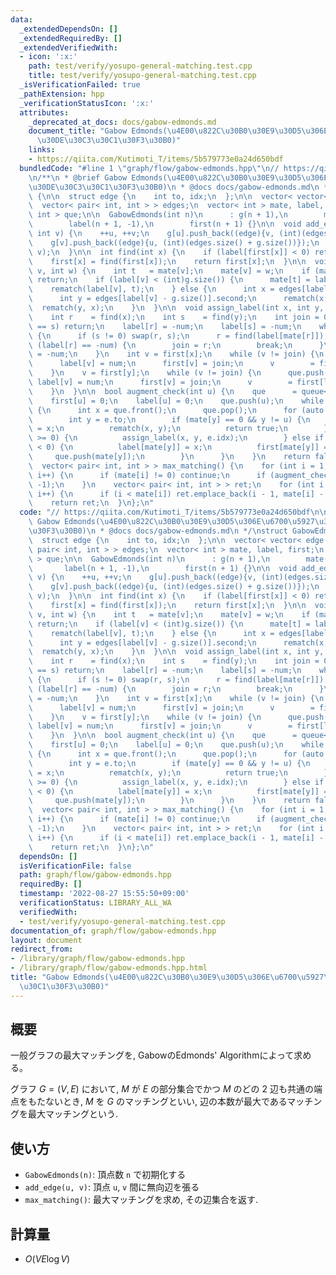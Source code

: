 ```yaml
---
data:
  _extendedDependsOn: []
  _extendedRequiredBy: []
  _extendedVerifiedWith:
  - icon: ':x:'
    path: test/verify/yosupo-general-matching.test.cpp
    title: test/verify/yosupo-general-matching.test.cpp
  _isVerificationFailed: true
  _pathExtension: hpp
  _verificationStatusIcon: ':x:'
  attributes:
    _deprecated_at_docs: docs/gabow-edmonds.md
    document_title: "Gabow Edmonds(\u4E00\u822C\u30B0\u30E9\u30D5\u306E\u6700\u5927\
      \u30DE\u30C3\u30C1\u30F3\u30B0)"
    links:
    - https://qiita.com/Kutimoti_T/items/5b579773e0a24d650bdf
  bundledCode: "#line 1 \"graph/flow/gabow-edmonds.hpp\"\n// https://qiita.com/Kutimoti_T/items/5b579773e0a24d650bdf\n\
    \n/**\n * @brief Gabow Edmonds(\u4E00\u822C\u30B0\u30E9\u30D5\u306E\u6700\u5927\
    \u30DE\u30C3\u30C1\u30F3\u30B0)\n * @docs docs/gabow-edmonds.md\n */\nstruct GabowEdmonds\
    \ {\n\n  struct edge {\n    int to, idx;\n  };\n\n  vector< vector< edge > > g;\n\
    \  vector< pair< int, int > > edges;\n  vector< int > mate, label, first;\n  queue<\
    \ int > que;\n\n  GabowEdmonds(int n)\n      : g(n + 1),\n        mate(n + 1),\n\
    \        label(n + 1, -1),\n        first(n + 1) {}\n\n  void add_edge(int u,\
    \ int v) {\n    ++u, ++v;\n    g[u].push_back((edge){v, (int)(edges.size() + g.size())});\n\
    \    g[v].push_back((edge){u, (int)(edges.size() + g.size())});\n    edges.emplace_back(u,\
    \ v);\n  }\n\n  int find(int x) {\n    if (label[first[x]] < 0) return first[x];\n\
    \    first[x] = find(first[x]);\n    return first[x];\n  }\n\n  void rematch(int\
    \ v, int w) {\n    int t   = mate[v];\n    mate[v] = w;\n    if (mate[t] != v)\
    \ return;\n    if (label[v] < (int)g.size()) {\n      mate[t] = label[v];\n  \
    \    rematch(label[v], t);\n    } else {\n      int x = edges[label[v] - g.size()].first;\n\
    \      int y = edges[label[v] - g.size()].second;\n      rematch(x, y);\n    \
    \  rematch(y, x);\n    }\n  }\n\n  void assign_label(int x, int y, int num) {\n\
    \    int r    = find(x);\n    int s    = find(y);\n    int join = 0;\n    if (r\
    \ == s) return;\n    label[r] = -num;\n    label[s] = -num;\n    while (true)\
    \ {\n      if (s != 0) swap(r, s);\n      r = find(label[mate[r]]);\n      if\
    \ (label[r] == -num) {\n        join = r;\n        break;\n      }\n      label[r]\
    \ = -num;\n    }\n    int v = first[x];\n    while (v != join) {\n      que.push(v);\n\
    \      label[v] = num;\n      first[v] = join;\n      v        = first[label[mate[v]]];\n\
    \    }\n    v = first[y];\n    while (v != join) {\n      que.push(v);\n     \
    \ label[v] = num;\n      first[v] = join;\n      v        = first[label[mate[v]]];\n\
    \    }\n  }\n\n  bool augment_check(int u) {\n    que      = queue< int >();\n\
    \    first[u] = 0;\n    label[u] = 0;\n    que.push(u);\n    while (!que.empty())\
    \ {\n      int x = que.front();\n      que.pop();\n      for (auto e: g[x]) {\n\
    \        int y = e.to;\n        if (mate[y] == 0 && y != u) {\n          mate[y]\
    \ = x;\n          rematch(x, y);\n          return true;\n        } else if (label[y]\
    \ >= 0) {\n          assign_label(x, y, e.idx);\n        } else if (label[mate[y]]\
    \ < 0) {\n          label[mate[y]] = x;\n          first[mate[y]] = y;\n     \
    \     que.push(mate[y]);\n        }\n      }\n    }\n    return false;\n  }\n\n\
    \  vector< pair< int, int > > max_matching() {\n    for (int i = 1; i < (int)g.size();\
    \ i++) {\n      if (mate[i] != 0) continue;\n      if (augment_check(i)) label.assign(g.size(),\
    \ -1);\n    }\n    vector< pair< int, int > > ret;\n    for (int i = 1; i < (int)g.size();\
    \ i++) {\n      if (i < mate[i]) ret.emplace_back(i - 1, mate[i] - 1);\n    }\n\
    \    return ret;\n  }\n};\n"
  code: "// https://qiita.com/Kutimoti_T/items/5b579773e0a24d650bdf\n\n/**\n * @brief\
    \ Gabow Edmonds(\u4E00\u822C\u30B0\u30E9\u30D5\u306E\u6700\u5927\u30DE\u30C3\u30C1\
    \u30F3\u30B0)\n * @docs docs/gabow-edmonds.md\n */\nstruct GabowEdmonds {\n\n\
    \  struct edge {\n    int to, idx;\n  };\n\n  vector< vector< edge > > g;\n  vector<\
    \ pair< int, int > > edges;\n  vector< int > mate, label, first;\n  queue< int\
    \ > que;\n\n  GabowEdmonds(int n)\n      : g(n + 1),\n        mate(n + 1),\n \
    \       label(n + 1, -1),\n        first(n + 1) {}\n\n  void add_edge(int u, int\
    \ v) {\n    ++u, ++v;\n    g[u].push_back((edge){v, (int)(edges.size() + g.size())});\n\
    \    g[v].push_back((edge){u, (int)(edges.size() + g.size())});\n    edges.emplace_back(u,\
    \ v);\n  }\n\n  int find(int x) {\n    if (label[first[x]] < 0) return first[x];\n\
    \    first[x] = find(first[x]);\n    return first[x];\n  }\n\n  void rematch(int\
    \ v, int w) {\n    int t   = mate[v];\n    mate[v] = w;\n    if (mate[t] != v)\
    \ return;\n    if (label[v] < (int)g.size()) {\n      mate[t] = label[v];\n  \
    \    rematch(label[v], t);\n    } else {\n      int x = edges[label[v] - g.size()].first;\n\
    \      int y = edges[label[v] - g.size()].second;\n      rematch(x, y);\n    \
    \  rematch(y, x);\n    }\n  }\n\n  void assign_label(int x, int y, int num) {\n\
    \    int r    = find(x);\n    int s    = find(y);\n    int join = 0;\n    if (r\
    \ == s) return;\n    label[r] = -num;\n    label[s] = -num;\n    while (true)\
    \ {\n      if (s != 0) swap(r, s);\n      r = find(label[mate[r]]);\n      if\
    \ (label[r] == -num) {\n        join = r;\n        break;\n      }\n      label[r]\
    \ = -num;\n    }\n    int v = first[x];\n    while (v != join) {\n      que.push(v);\n\
    \      label[v] = num;\n      first[v] = join;\n      v        = first[label[mate[v]]];\n\
    \    }\n    v = first[y];\n    while (v != join) {\n      que.push(v);\n     \
    \ label[v] = num;\n      first[v] = join;\n      v        = first[label[mate[v]]];\n\
    \    }\n  }\n\n  bool augment_check(int u) {\n    que      = queue< int >();\n\
    \    first[u] = 0;\n    label[u] = 0;\n    que.push(u);\n    while (!que.empty())\
    \ {\n      int x = que.front();\n      que.pop();\n      for (auto e: g[x]) {\n\
    \        int y = e.to;\n        if (mate[y] == 0 && y != u) {\n          mate[y]\
    \ = x;\n          rematch(x, y);\n          return true;\n        } else if (label[y]\
    \ >= 0) {\n          assign_label(x, y, e.idx);\n        } else if (label[mate[y]]\
    \ < 0) {\n          label[mate[y]] = x;\n          first[mate[y]] = y;\n     \
    \     que.push(mate[y]);\n        }\n      }\n    }\n    return false;\n  }\n\n\
    \  vector< pair< int, int > > max_matching() {\n    for (int i = 1; i < (int)g.size();\
    \ i++) {\n      if (mate[i] != 0) continue;\n      if (augment_check(i)) label.assign(g.size(),\
    \ -1);\n    }\n    vector< pair< int, int > > ret;\n    for (int i = 1; i < (int)g.size();\
    \ i++) {\n      if (i < mate[i]) ret.emplace_back(i - 1, mate[i] - 1);\n    }\n\
    \    return ret;\n  }\n};\n"
  dependsOn: []
  isVerificationFile: false
  path: graph/flow/gabow-edmonds.hpp
  requiredBy: []
  timestamp: '2022-08-27 15:55:50+09:00'
  verificationStatus: LIBRARY_ALL_WA
  verifiedWith:
  - test/verify/yosupo-general-matching.test.cpp
documentation_of: graph/flow/gabow-edmonds.hpp
layout: document
redirect_from:
- /library/graph/flow/gabow-edmonds.hpp
- /library/graph/flow/gabow-edmonds.hpp.html
title: "Gabow Edmonds(\u4E00\u822C\u30B0\u30E9\u30D5\u306E\u6700\u5927\u30DE\u30C3\
  \u30C1\u30F3\u30B0)"
---
```

## 概要

一般グラフの最大マッチングを, GabowのEdmonds' Algorithmによって求める。

グラフ $G=(V, E)$ において, $M$ が $E$ の部分集合でかつ $M$ のどの $2$ 辺も共通の端点をもたないとき, $M$ を $G$ のマッチングといい, 辺の本数が最大であるマッチングを最大マッチングという.

## 使い方

* `GabowEdmonds(n)`: 頂点数 `n` で初期化する
* `add_edge(u, v)`: 頂点 `u`, `v` 間に無向辺を張る
* `max_matching()`: 最大マッチングを求め, その辺集合を返す.

## 計算量

* $O(VE \log V)$
